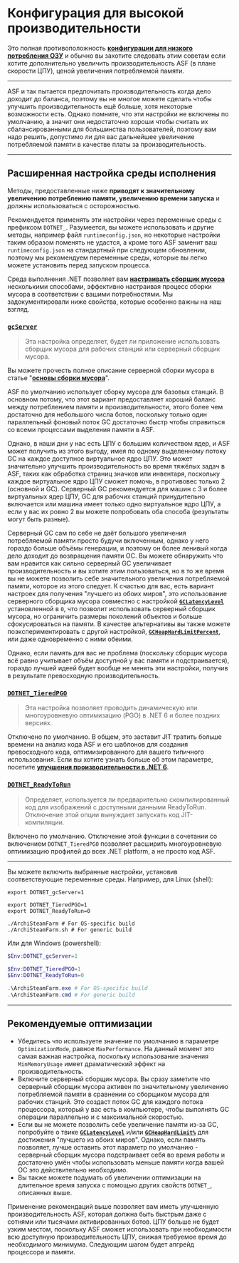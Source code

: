 # Конфигурация для высокой производительности

Это полная противоположность **[конфигурации для низкого потребления ОЗУ](https://github.com/JustArchiNET/ArchiSteamFarm/wiki/Low-memory-setup-ru-RU)** и обычно вы захотите следовать этим советам если хотите дополнительно увеличить производительность ASF (в плане скорости ЦПУ), ценой увеличения потребляемой памяти.

---

ASF и так пытается предпочитать производительность когда дело доходит до баланса, поэтому вы не многое можете сделать чтобы улучшить производительность ещё больше, хотя некоторые возможности есть. Однако помните, что эти настройки не включены по умолчанию, а значит они недостаточно хороши чтобы считать их сбалансированными для большинства пользователей, поэтому вам надо решить, допустимо ли для вас дальнейшее увеличение потребляемой памяти в качестве платы за производительность.

---

## Расширенная настройка среды исполнения

Методы, предоставленные ниже **приводят к значительному увеличению потреблению памяти, увеличению времени запуска** и должны использоваться с осторожностью.

Рекомендуется применять эти настройки через переменные среды с префиксом `DOTNET_`. Разумеется, вы можете использовать и другие методы, например файл `runtimeconfig.json`, но некоторые настройки таким образом поменять не удастся, а кроме того ASF заменит ваш `runtimeconfig.json` на стандартный при следующем обновлении, поэтому мы рекомендуем переменные среды, которые вы легко можете установить перед запуском процесса.

Среда выполнения .NET позволяет вам **[настраивать сборщик мусора](https://docs.microsoft.com/dotnet/core/run-time-config/garbage-collector)** несколькими способами, эффективно настраивая процесс сборки мусора в соответствии с вашими потребностями. Мы задокументировали ниже свойства, которые особенно важны на наш взгляд.

### [`gcServer`](https://docs.microsoft.com/dotnet/core/run-time-config/garbage-collector#flavors-of-garbage-collection)

> Эта настройка определяет, будет ли приложение использовать сборщик мусора для рабочих станций или серверный сборщик мусора.

Вы можете прочесть полное описание серверной сборки мусора в статье "**[основы сборки мусора](https://docs.microsoft.com/dotnet/standard/garbage-collection/fundamentals)**".

ASF по умолчанию использует сборку мусора для базовых станций. В основном потому, что этот вариант предоставляет хороший баланс между потреблением памяти и производительности, этого более чем достаточно для небольшого числа ботов, поскольку только один параллельный фоновый поток GC достаточно быстр чтобы справиться со всеми процессами выделения памяти в ASF.

Однако, в наши дни у нас есть ЦПУ c большим количеством ядер, и ASF может получить из этого выгоду, имея по одному выделенному потоку GC на каждое доступное виртуальное ядро ЦПУ. Это может значительно улучшить производительность во время тяжёлых задач в ASF, таких как обработка страниц значков или инвентаря, поскольку каждое виртуальное ядро ЦПУ сможет помочь, в противовес только 2 (основной и GC). Серверный GC рекомендуется для машин с 3 и более виртуальных ядер ЦПУ, GC для рабочих станций принудительно включается или машина имеет только одно виртуальное ядро ЦПУ, а если у вас их ровно 2 вы можете попробовать оба способа (результаты могут быть разные).

Серверный GC сам по себе не даёт большого увеличения потребляемой памяти просто будучи включенным, однако у него гораздо больше объёмы генерации, и поэтому он более ленивый когда дело доходит до возвращения памяти ОС. Вы можете обнаружить что вам нравится как сильно серверный GC увеличивает производительность и вы хотите этим пользоваться, но в то же время вы не можете позволить себе значительного увеличения потребляемой памяти, которое из этого следует. К счастью для вас, есть вариант настроек для получения "лучшего из обоих миров", это использование серверного сборщика мусора совместно с настройкой **[`GCLatencyLevel`](https://github.com/JustArchiNET/ArchiSteamFarm/wiki/Low-memory-setup-ru-RU#gclatencylevel)** установленной в `0`, что позволит использовать серверный сборщик мусора, но ограничить размеры поколений объектов и больше сфокусироваться на памяти. В качестве альтернативы вы также можете поэкспериментировать с другой настройкой, **[`GCHeapHardLimitPercent`](https://github.com/JustArchiNET/ArchiSteamFarm/wiki/Low-memory-setup-ru-RU#gcheaphardlimitpercent)**, или даже одновременно с ними обеими.

Однако, если память для вас не проблема (поскольку сборщик мусора всё равно учитывает объём доступной у вас памяти и подстраивается), гораздо лучшей идеей будет вообще не менять эти настройки, получив в результате превосходную производительность.

### **[`DOTNET_TieredPGO`](https://docs.microsoft.com/dotnet/core/run-time-config/compilation#profile-guided-optimization)**

> Эта настройка позволяет проводить динамическую или многоуровневую оптимизацию (PGO) в .NET 6 и более поздних версиях.

Отключено по умолчанию. В общем, это заставит JIT тратить больше времени на анализ кода ASF и его шаблонов для создания превосходного кода, оптимизированного для вашего типичного использования. Если вы хотите узнать больше об этом параметре, посетите **[улучшения производительности в .NET 6](https://devblogs.microsoft.com/dotnet/performance-improvements-in-net-6)**.

### **[`DOTNET_ReadyToRun`](https://docs.microsoft.com/dotnet/core/run-time-config/compilation#readytorun)**

> Определяет, используется ли предварительно скомпилированный код для изображений с доступными данными ReadyToRun. Отключение этой опции вынуждает запускать код JIT-компиляции.

Включено по умолчанию. Отключение этой функции в сочетании со включением `DOTNET_TieredPGO` позволяет расширить многоуровневую оптимизацию профилей до всех .NET platform, а не просто код ASF.

---

Вы можете включить выбранные настройки, установив соответствующие переменные среды. Например, для Linux (shell):

```shell
export DOTNET_gcServer=1

export DOTNET_TieredPGO=1
export DOTNET_ReadyToRun=0

./ArchiSteamFarm # For OS-specific build
./ArchiSteamFarm.sh # For generic build
```

Или для Windows (powershell):

```powershell
$Env:DOTNET_gcServer=1

$Env:DOTNET_TieredPGO=1
$Env:DOTNET_ReadyToRun=0

.\ArchiSteamFarm.exe # For OS-specific build
.\ArchiSteamFarm.cmd # For generic build
```

---

## Рекомендуемые оптимизации

- Убедитесь что используете значение по умолчанию в параметре `OptimizationMode`, равное `MaxPerformance`. На данный момент это самая важная настройка, поскольку использование значения `MinMemoryUsage` имеет драматический эффект на производительность.
- Включите серверный сборщик мусора. Вы сразу заметите что серверный сборщик мусора активен по значительному увеличению потребляемой памяти в сравнении со сборщиком мусора для рабочих станций. Это создаст поток GC для каждого потока процессора, который у вас есть в компьютере, чтобы выполнять GC операции параллельно и с максимальной скоростью.
- Если вы не можете позволить себе увеличение памяти из-за GC, попробуйте о твике **[`GCLatencyLevel`](https://github.com/JustArchiNET/ArchiSteamFarm/wiki/Low-memory-setup#gclatencylevel)** и/или **[`GCHeapHardLimit%`](https://github.com/JustArchiNET/ArchiSteamFarm/wiki/Low-memory-setup#gcheaphardlimitpercent)** для достижения "лучшего из обоих миров". Однако, если память позволяет, лучше оставить этот параметр по умолчанию - серверный сборщик мусора подстраивает себя во время работы и достаточно умён чтобы использовать меньше памяти когда вашей ОС это действительно необходимо.
- Вы также можете подумать об увеличении оптимизации на длительное время запуска с помощью других свойств `DOTNET_`, описанных выше.

Применение рекомендаций выше позволяет вам иметь улучшенную производительность ASF, которая должна быть быстрым даже с сотнями или тысячами активированных ботов. ЦПУ больше не будет узким местом, поскольку ASF сможет использовать при необходимости всю доступную производительность ЦПУ, снижая требуемое время до необходимого минимума. Следующим шагом будет апгрейд процессора и памяти.